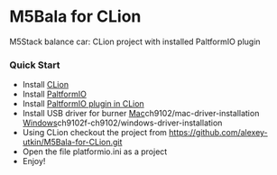 # M5Bala for CLion
M5Stack balance car: CLion project with installed PaltformIO plugin

### Quick Start

- Install [CLion](https://www.jetbrains.com/clion/download/)
- Install [PaltformIO](https://docs.platformio.org/en/latest/core/installation/methods/index.html)
- Install [PaltformIO plugin in CLion](https://www.jetbrains.com/help/clion/platformio.html#create-prj)
- Install USB driver for burner 
  [Mac](https://learn.adafruit.com/how-to-install-drivers-for-wch-usb-to-serial-chips-ch9102f-ch9102/mac-driver-installation)ch9102/mac-driver-installation
  [Windows](https://learn.adafruit.com/how-to-install-drivers-for-wch-usb-to-serial-chips-ch9102f-ch9102/windows-driver-installation )ch9102f-ch9102/windows-driver-installation 
- Using CLion checkout the project from https://github.com/alexey-utkin/M5Bala-for-CLion.git
- Open the file platformio.ini as a project
- Enjoy!
